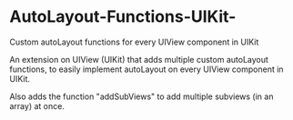 # AutoLayout-Functions-UIKit-
Custom autoLayout functions for every UIView component in UIKit 


An extension on UIView (UIKit) that adds multiple custom autoLayout functions,
to easily implement autoLayout on every UIView component in UIKit.

Also adds the function "addSubViews" to add multiple subviews (in an array) at once.
